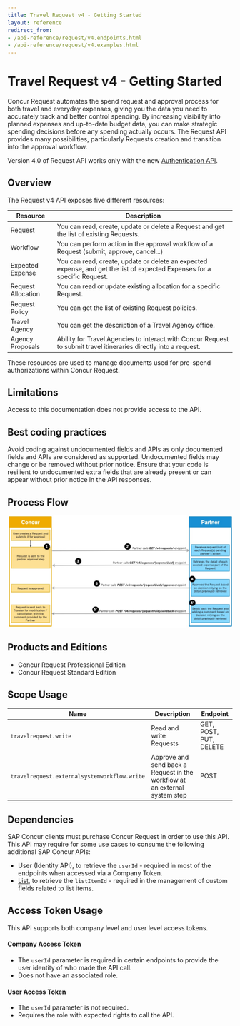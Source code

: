```yaml
---
title: Travel Request v4 - Getting Started
layout: reference
redirect_from:
- /api-reference/request/v4.endpoints.html
- /api-reference/request/v4.examples.html
---
```

# Travel Request v4 - Getting Started

Concur Request automates the spend request and approval process for both travel and everyday expenses, giving you the data you need to accurately track and better control spending. By increasing visibility into planned expenses and up-to-date budget data, you can make strategic spending decisions before any spending actually occurs. The Request API provides many possibilities, particularly Requests creation and transition into the approval workflow.

Version 4.0 of Request API works only with the new [Authentication API](/api-reference/authentication/apidoc.html).

## <a name="overview"></a>Overview

The Request v4 API exposes five different resources:

Resource|Description
---|---
Request|You can read, create, update or delete a Request and get the list of existing Requests.
Workflow|You can perform action in the approval workflow of a Request (submit, approve, cancel...)
Expected Expense|You can read, create, update or delete an expected expense, and get the list of expected Expenses for a specific Request.
Request Allocation|You can read or update existing allocation for a specific Request.
Request Policy|You can get the list of existing Request policies.
Travel Agency|You can get the description of a Travel Agency office.
Agency Proposals|Ability for Travel Agencies to interact with Concur Request to submit travel itineraries directly into a request.

These resources are used to manage documents used for pre-spend authorizations within Concur Request.

## Limitations

Access to this documentation does not provide access to the API.

## <a name="best-coding-practices"></a> Best coding practices

Avoid coding against undocumented fields and APIs as only documented fields and APIs are considered as supported. Undocumented fields may change or be removed without prior notice.
Ensure that your code is resilient to undocumented extra fields that are already present or can appear without prior notice in the API responses.

## <a name="process-flow"></a>Process Flow
![Process Flow for Request V4](./v4.request-process-flow.png)

## <a name="products-editions"></a>Products and Editions

* Concur Request Professional Edition
* Concur Request Standard Edition

## <a name="scope-usage"></a>Scope Usage

Name|Description|Endpoint
---|---|---
`travelrequest.write`|Read and write Requests|GET, POST, PUT, DELETE
`travelrequest.externalsystemworkflow.write`|Approve and send back a Request in the workflow at an external system step|POST

## <a name="dependencies"></a>Dependencies

SAP Concur clients must purchase Concur Request in order to use this API. This API may require for some use cases to consume the following additional SAP Concur APIs:

* User (Identity API), to retrieve the `userId` - required in most of the endpoints when accessed via a Company Token.
* [List](/api-reference/common/list-item/v4.list-item.html), to retrieve the `listItemId` - required in the management of custom fields related to list items.

## <a name="access-token-usage"></a>Access Token Usage

This API supports both company level and user level access tokens.

#### Company Access Token

* The `userId` parameter is required in certain endpoints to provide the user identity of who made the API call.
* Does not have an associated role.

#### User Access Token

* The `userId` parameter is not required.
* Requires the role with expected rights to call the API.
